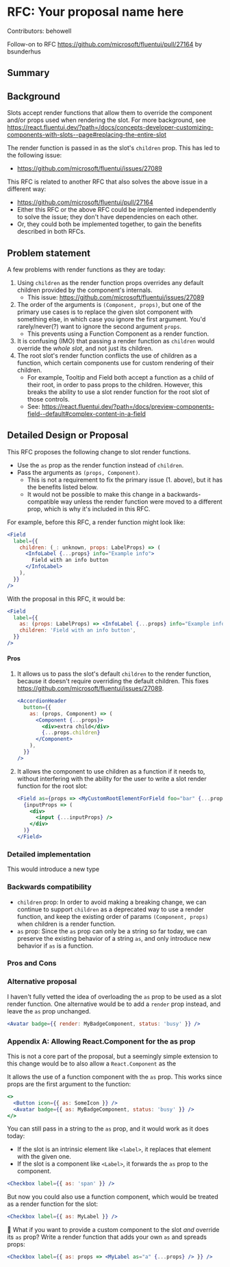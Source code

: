 # RFC: Your proposal name here

Contributors: behowell

Follow-on to RFC https://github.com/microsoft/fluentui/pull/27164 by bsunderhus

## Summary

<!-- Explain the proposed change -->

## Background

Slots accept render functions that allow them to override the component and/or props used when rendering the slot. For more background, see https://react.fluentui.dev/?path=/docs/concepts-developer-customizing-components-with-slots--page#replacing-the-entire-slot

The render function is passed in as the slot's `children` prop. This has led to the following issue:

- https://github.com/microsoft/fluentui/issues/27089

This RFC is related to another RFC that also solves the above issue in a different way:

- https://github.com/microsoft/fluentui/pull/27164
- Either this RFC or the above RFC could be implemented independently to solve the issue; they don't have dependencies on each other.
- Or, they could both be implemented together, to gain the benefits described in both RFCs.

## Problem statement

A few problems with render functions as they are today:

1. Using `children` as the render function props overrides any default children provided by the component's internals.
   - This issue: https://github.com/microsoft/fluentui/issues/27089
2. The order of the arguments is `(Component, props)`, but one of the primary use cases is to replace the given slot component with something else, in which case you ignore the first argument. You'd rarely/never(?) want to ignore the second argument `props`.
   - This prevents using a Function Component as a render function.
3. It is confusing (IMO) that passing a render function as `children` would override the _whole slot_, and not just its children.
4. The root slot's render function conflicts the use of children as a function, which certain components use for custom rendering of their children.
   - For example, Tooltip and Field both accept a function as a child of their root, in order to pass props to the children. However, this breaks the ability to use a slot render function for the root slot of those controls.
   - See: https://react.fluentui.dev/?path=/docs/preview-components-field--default#complex-content-in-a-field

## Detailed Design or Proposal

This RFC proposes the following change to slot render functions.

- Use the `as` prop as the render function instead of `children`.
- Pass the arguments as `(props, Component)`.
  - This is not a requirement to fix the primary issue (1. above), but it has the benefits listed below.
  - It would not be possible to make this change in a backwards-compatible way unless the render function were moved to a different prop, which is why it's included in this RFC.

For example, before this RFC, a render function might look like:

```jsx
<Field
  label={{
    children: (_: unknown, props: LabelProps) => (
      <InfoLabel {...props} info="Example info">
        Field with an info button
      </InfoLabel>
    ),
  }}
/>
```

With the proposal in this RFC, it would be:

```jsx
<Field
  label={{
    as: (props: LabelProps) => <InfoLabel {...props} info="Example info" />,
    children: 'Field with an info button',
  }}
/>
```

#### Pros

1. It allows us to pass the slot's default `children` to the render function, because it doesn't require overriding the default children. This fixes https://github.com/microsoft/fluentui/issues/27089.

   ```jsx
   <AccordionHeader
     button={{
       as: (props, Component) => (
         <Component {...props}>
           <div>extra child</div>
           {...props.children}
         </Component>
       ),
     }}
   />
   ```

2. It allows the component to use children as a function if it needs to, without interfering with the ability for the user to write a slot render function for the root slot:

   ```jsx
   <Field as={props => <MyCustomRootElementForField foo="bar" {...props} />}>
     {inputProps => (
       <div>
         <input {...inputProps} />
       </div>
     )}
   </Field>
   ```

### Detailed implementation

This would introduce a new type

### Backwards compatibility

- `children` prop: In order to avoid making a breaking change, we can continue to support `children` as a deprecated way to use a render function, and keep the existing order of params `(Component, props)` when children is a render function.
- `as` prop: Since the `as` prop can only be a string so far today, we can preserve the existing behavior of a string `as`, and only introduce new behavior if `as` is a function.

### Pros and Cons

<!-- Enumerate the pros and cons of the proposal. Make sure to think about and be clear on the cons or drawbacks of this propsoal. If there are multiple proposals include this for each. -->

### Alternative proposal

I haven't fully vetted the idea of overloading the `as` prop to be used as a slot render function. One alternative would be to add a `render` prop instead, and leave the `as` prop unchanged.

```jsx
<Avatar badge={{ render: MyBadgeComponent, status: 'busy' }} />
```

### Appendix A: Allowing React.Component for the as prop

This is not a core part of the proposal, but a seemingly simple extension to this change would be to also allow a `React.Component` as the

It allows the use of a function component with the `as` prop. This works since props are the first argument to the function:

```jsx
<>
  <Button icon={{ as: SomeIcon }} />
  <Avatar badge={{ as: MyBadgeComponent, status: 'busy' }} />
</>
```

You can still pass in a string to the `as` prop, and it would work as it does today:

- If the slot is an intrinsic element like `<label>`, it replaces that element with the given one.
- If the slot is a component like `<Label>`, it forwards the `as` prop to the component.

```jsx
<Checkbox label={{ as: 'span' }} />
```

But now you could also use a function component, which would be treated as a render function for the slot:

```jsx
<Checkbox label={{ as: MyLabel }} />
```

🤔 What if you want to provide a custom component to the slot _and_ override its `as` prop? Write a render function that adds your own `as` and spreads props:

```jsx
<Checkbox label={{ as: props => <MyLabel as="a" {...props} /> }} />
```
